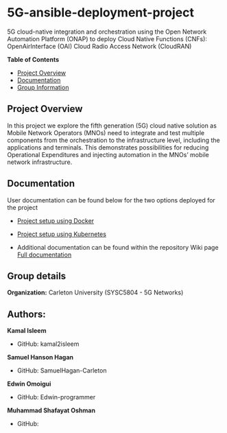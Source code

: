 # 5G-ansible-deployment-project
5G cloud-native integration and orchestration using the Open Network Automation Platform (ONAP) to deploy Cloud Native Functions (CNFs): OpenAirInterface (OAI) Cloud Radio Access Network (CloudRAN)

**Table of Contents**

* [Project Overview](#project-overview)
* [Documentation](#documentation)
* [Group Information](#group-information)

## Project Overview

In this project we explore the fifth generation (5G) cloud native solution as Mobile Network Operators (MNOs) need to integrate and test multiple components from the orchestration to the infrastructure level, including the applications and terminals. This demonstrates possibilities for reducing Operational Expenditures and injecting automation in the MNOs’ mobile network infrastructure.

## Documentation

User documentation can be found below for the two options deployed for the project
* [Project setup using Docker](https://github.com/Edwin-programmer/Project5G-ansible-deployment/tree/main/Docker%20deployment/README.md)
* [Project setup using Kubernetes](https://github.com/Edwin-programmer/Project5G-ansible-deployment/tree/main/Kubernetes%20deployment/README.md)

* Additional documentation can be found within the repository Wiki page  [Full documentation](https://github.com/Edwin-programmer/Project5G-ansible-deployment/wiki)
   
        
        
## Group details

**Organization:** Carleton University (SYSC5804 - 5G Networks)

## Authors:
**Kamal Isleem**

 - GitHub: kamal2isleem
 
**Samuel Hanson Hagan**

 - GitHub: SamuelHagan-Carleton

**Edwin Omoigui**

 - GitHub: Edwin-programmer

**Muhammad Shafayat Oshman**

 - GitHub: 
